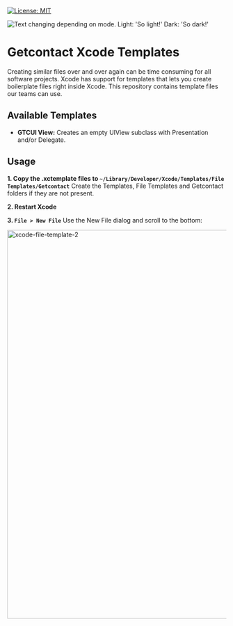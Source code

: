 [![License: MIT](https://img.shields.io/badge/License-MIT-yellow.svg)](https://opensource.org/licenses/MIT)

<picture>
  <source media="(prefers-color-scheme: dark)" srcset="https://github.com/seyfeddin/gtc-xcode-templates/assets/180363/b6e651bf-9cd8-461c-b2c4-7be0787ce73a">
  <img alt="Text changing depending on mode. Light: 'So light!' Dark: 'So dark!'" src="https://github.com/seyfeddin/gtc-xcode-templates/assets/180363/df9ae2c9-f18e-44a9-87cf-da9c3e4c14fd">
</picture>


# Getcontact Xcode Templates

Creating similar files over and over again can be time consuming for all software projects. Xcode has support for templates that lets you create boilerplate files right inside Xcode.
This repository contains template files our teams can use.

## Available Templates
- **GTCUI View:** Creates an empty UIView subclass with Presentation and/or Delegate.

## Usage
**1. Copy the .xctemplate files to `~/Library/Developer/Xcode/Templates/File Templates/Getcontact`**
Create the Templates, File Templates and Getcontact folders if they are not present.

**2. Restart Xcode**

**3. `File > New File`**
Use the New File dialog and scroll to the bottom:

<img width="894" alt="xcode-file-template-2" src="https://github.com/seyfeddin/gtc-xcode-templates/assets/180363/ad57fc6e-941c-4d45-bad0-684f0db7cc02">
